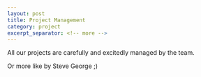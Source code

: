 ```yaml
---
layout: post
title: Project Management
category: project
excerpt_separator: <!-- more -->
---
```


All our projects are carefully and excitedly managed by the team.

<!-- more -->

Or more like by Steve George ;)
